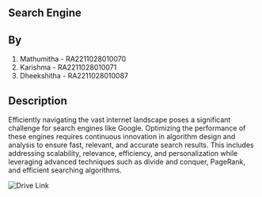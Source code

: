 ## Search Engine 

## By
1. Mathumitha - RA2211028010070
2. Karishma - RA2211028010071
3. Dheekshitha - RA2211028010087

## Description
Efficiently navigating the vast internet landscape poses a significant challenge for search engines like Google. Optimizing the performance of these engines requires continuous innovation in algorithm design and analysis to ensure fast, relevant, and accurate search results. This includes addressing scalability, relevance, efficiency, and personalization while leveraging advanced techniques such as divide and conquer, PageRank, and efficient searching algorithms.

![Drive Link](https://docs.google.com/presentation/d/1svwcngNZSZqyv0CUvpVA9MiXDMkVgkDC/edit?usp=drive_link&ouid=112324537566594981230&rtpof=true&sd=true)

